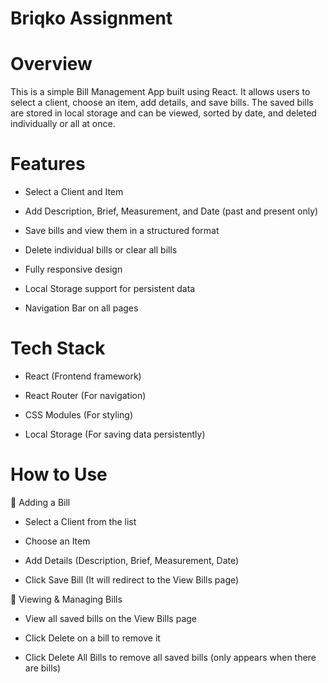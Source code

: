 # Briqko Assignment

# Overview

This is a simple Bill Management App built using React. It allows users to select a client, choose an item, add details, and save bills. The saved bills are stored in local storage and can be viewed, sorted by date, and deleted individually or all at once.

# Features

* Select a Client and Item

* Add Description, Brief, Measurement, and Date (past and present only)

* Save bills and view them in a structured format

* Delete individual bills or clear all bills

* Fully responsive design

* Local Storage support for persistent data

* Navigation Bar on all pages

# Tech Stack

* React (Frontend framework)

* React Router (For navigation)

* CSS Modules (For styling)

* Local Storage (For saving data persistently)

# How to Use

📝 Adding a Bill

* Select a Client from the list

* Choose an Item

* Add Details (Description, Brief, Measurement, Date)

* Click Save Bill (It will redirect to the View Bills page)

📜 Viewing & Managing Bills

- View all saved bills on the View Bills page

- Click Delete on a bill to remove it

- Click Delete All Bills to remove all saved bills (only appears when there are bills)



